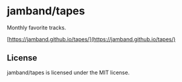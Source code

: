 # jamband/tapes

Monthly favorite tracks.

[https://jamband.github.io/tapes/](https://jamband.github.io/tapes/)

## License

jamband/tapes is licensed under the MIT license.
